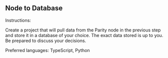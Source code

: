 ## Node to Database

Instructions:

Create a project that will pull data from the Parity node in the previous step and store it in a database of your choice. The exact data stored is up to you. Be prepared to discuss your decisions.

Preferred languages: TypeScript, Python

